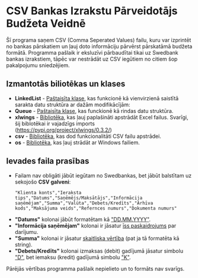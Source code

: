 # CSV Bankas Izrakstu Pārveidotājs Budžeta Veidnē
Šī programa saņem CSV (Comma Seperated Values) failu, kuru var izprintēt no bankas pārskatiem un ļauj doto informāciju pārvērst pārskatāmā budžeta formātā. Programma pašlaik ir eksluzīvi pārbaudītai tikai uz Swedbank bankas izrakstiem, tāpēc var nestrādāt uz CSV iegūtiem no citiem šop pakalpojumu sniedzējiem.

## Izmantotās biliotēkas un klases
* __LinkedList__ - <ins>Paštaisīta klase</ins>, kas funkcionē kā vienvirzienā saistītā sarakta datu struktūra ar dažām modifikācījām:
* __Queue__ - <ins>Paštaisīta klase</ins>, kas funckionē kā rindas datu struktūra.
* __xlwings__ - <ins>Bibliotēka</ins>, kas ļauj paplašināti apstrādāt Excel failus. Svarīgi, šij biblotēkai ir vajadzīgs imports (https://pypi.org/project/xlwings/0.3.2/)
* __csv__ - <ins>Bibliotēka</ins>, kas dod funkcionalitāti CSV failu apstrādei.
* __os__ - <ins>Bibliotēka</ins>, kas ļauj strādāt ar Windows failiem. 

## Ievades faila prasības
* Failam nav obligāti jābūt iegūtam no Swedbankas, bet jābūt balstītam uz sekojošo __CSV galveni__:
  ```
  "Klienta konts","Ieraksta tips","Datums","Saņēmējs/Maksātājs","Informācija saņēmējam","Summa","Valūta","Debets/Kredīts","Arhīva kods","Maksājuma veids","Refernces numurs","Dokumenta numurs"
  ```
* __"Datums"__ kolonai jābūt formatētam kā <ins>"DD.MM.YYYY"</ins>.
* __"Informācija saņēmējam"__ kolonai ir jāsatur <ins>īss paskaidrojums</ins> par darījumu.
* __"Summa"__ kolonai ir jāsatur <ins>skaitliska vērtība</ins> (pat ja tā formatēta kā string). 
* __"Debets/Kredīts"__ kolonai izmaksas (debit) gadījumā jāsatur simbolu <ins>"D"</ins>, bet iemaksu (kredit) gadījumā simbolu <ins>"K"</ins>.

Pārējās vērtības programma pašlaik nepielieto un to formāts nav svarīgs.
